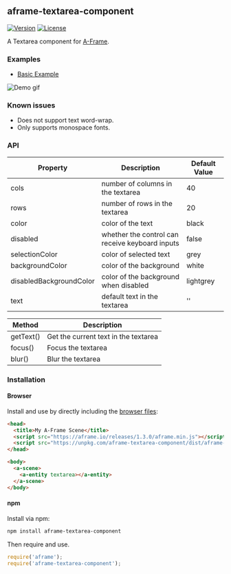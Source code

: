 ## aframe-textarea-component

[![Version](http://img.shields.io/npm/v/aframe-textarea-component.svg?style=flat-square)](https://npmjs.org/package/aframe-textarea-component)
[![License](http://img.shields.io/npm/l/aframe-textarea-component.svg?style=flat-square)](https://npmjs.org/package/aframe-textarea-component)

A Textarea component for [A-Frame](https://aframe.io).

### Examples

- [Basic Example](https://brianpeiris.github.io/aframe-textarea-component/examples/basic/)

![Demo gif](demo.gif)

### Known issues

- Does not support text word-wrap.
- Only supports monospace fonts.

### API

| Property                  | Description                                       | Default Value |
| --------                  | -----------                                       | ------------- |
| cols                      | number of columns in the textarea                 | 40            |
| rows                      | number of rows in the textarea                    | 20            |
| color                     | color of the text                                 | black         |
| disabled                  | whether the control can receive keyboard inputs   | false         |
| selectionColor            | color of selected text                            | grey          |
| backgroundColor           | color of the background                           | white         |
| disabledBackgroundColor   | color of the background when disabled             | lightgrey     |
| text                      | default text in the textarea                      | ''            |

| Method                    | Description                                       |
| --------                  | -----------                                       |
| getText()                 | Get the current text in the textarea              |
| focus()                   | Focus the textarea                                |
| blur()                    | Blur the textarea                                 |

### Installation

#### Browser

Install and use by directly including the [browser files](dist):

```html
<head>
  <title>My A-Frame Scene</title>
  <script src="https://aframe.io/releases/1.3.0/aframe.min.js"></script>
  <script src="https://unpkg.com/aframe-textarea-component/dist/aframe-textarea-component.min.js"></script>
</head>

<body>
  <a-scene>
    <a-entity textarea></a-entity>
  </a-scene>
</body>
```

#### npm

Install via npm:

```bash
npm install aframe-textarea-component
```

Then require and use.

```js
require('aframe');
require('aframe-textarea-component');
```

